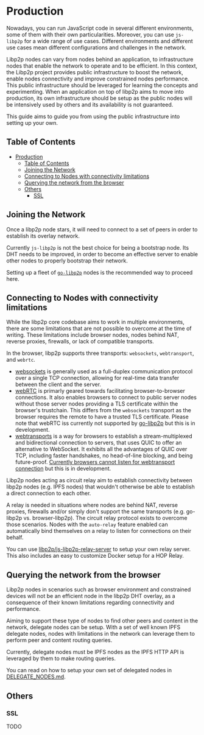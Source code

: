 # Production

Nowadays, you can run JavaScript code in several different environments, some of them with their own particularities. Moreover, you can use `js-libp2p` for a wide range of use cases. Different environments and different use cases mean different configurations and challenges in the network.

Libp2p nodes can vary from nodes behind an application, to infrastructure nodes that enable the network to operate and to be efficient. In this context, the Libp2p project provides public infrastructure to boost the network, enable nodes connectivity and improve constrained nodes performance. This public infrastructure should be leveraged for learning the concepts and experimenting. When an application on top of libp2p aims to move into production, its own infrastructure should be setup as the public nodes will be intensively used by others and its availability is not guaranteed.

This guide aims to guide you from using the public infrastructure into setting up your own.

## Table of Contents

- [Production](#production)
  - [Table of Contents](#table-of-contents)
  - [Joining the Network](#joining-the-network)
  - [Connecting to Nodes with connectivity limitations](#connecting-to-nodes-with-connectivity-limitations)
  - [Querying the network from the browser](#querying-the-network-from-the-browser)
  - [Others](#others)
    - [SSL](#ssl)

## Joining the Network

Once a libp2p node stars, it will need to connect to a set of peers in order to establish its overlay network.

Currently `js-libp2p` is not the best choice for being a bootstrap node. Its DHT needs to be improved, in order to become an effective server to enable other nodes to properly bootstrap their network.

Setting up a fleet of [`go-libp2p`](https://github.com/libp2p/go-libp2p) nodes is the recommended way to proceed here.

## Connecting to Nodes with connectivity limitations

While the libp2p core codebase aims to work in multiple environments, there are some limitations that are not possible to overcome at the time of writing. These limitations include browser nodes, nodes behind NAT, reverse proxies, firewalls, or lack of compatible transports.

In the browser, libp2p supports three transports: `websockets`, `webtransport`, and `webrtc`.

- [websockets](https://github.com/libp2p/js-libp2p-websockets) is generally used as a full-duplex communication protocol over a single TCP connection, allowing for real-time data transfer between the client and the server.
- [webRTC](https://github.com/libp2p/specs/tree/master/webrtc) is primarly geared towards facilitating browser-to-browser connections. It also enables browsers to connect to public server nodes without those server nodes providing a TLS certificate within the browser's trustchain. This differs from the `websockets` transport as the browser requires the remote to have a trusted TLS certificate. Please note that webRTC iss currently not supported by [go-libp2p](https://github.com/libp2p/go-libp2p/issues/2009) but this is in development.
- [webtransports](https://github.com/libp2p/specs/tree/master/webtransport) is a way for browsers to establish a stream-multiplexed and bidirectional connection to servers, that uses QUIC to offer an alternative to WebSocket. It exhibits all the advantages of QUIC over TCP, including faster handshakes, no head-of-line blocking, and being future-proof. [Currently browsers cannot listen for webtransport connection]() but this is in development.

Libp2p nodes acting as circuit relay aim to establish connectivity between libp2p nodes (e.g. IPFS nodes) that wouldn't otherwise be able to establish a direct connection to each other.

A relay is needed in situations where nodes are behind NAT, reverse proxies, firewalls and/or simply don't support the same transports (e.g. go-libp2p vs. browser-libp2p). The circuit relay protocol exists to overcome those scenarios. Nodes with the `auto-relay` feature enabled can automatically bind themselves on a relay to listen for connections on their behalf.

You can use [libp2p/js-libp2p-relay-server](https://github.com/libp2p/js-libp2p-relay-server) to setup your own relay server. This also includes an easy to customize Docker setup for a HOP Relay.

## Querying the network from the browser

Libp2p nodes in scenarios such as browser environment and constrained devices will not be an efficient node in the libp2p DHT overlay, as a consequence of their known limitations regarding connectivity and performance.

Aiming to support these type of nodes to find other peers and content in the network, delegate nodes can be setup. With a set of well known IPFS delegate nodes, nodes with limitations in the network can leverage them to perform peer and content routing queries.

Currently, delegate nodes must be IPFS nodes as the IPFS HTTP API is leveraged by them to make routing queries.

You can read on how to setup your own set of delegated nodes in [DELEGATE_NODES.md](./DELEGATE_NODES.md).

## Others

### SSL

TODO
